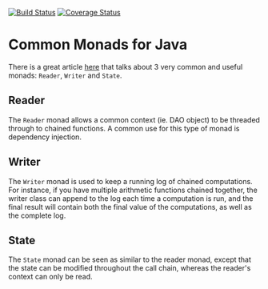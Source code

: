[![Build Status](https://travis-ci.org/enelson/java_monads.svg?branch=master)](https://travis-ci.org/enelson/java_monads)
[![Coverage Status](https://codecov.io/github/enelson/java_monads/coverage.png?branch=master)](https://codecov.io/github/enelson/java_monads?branch=master)

# Common Monads for Java

There is a great article [here](http://adit.io/posts/2013-06-10-three-useful-monads.html) that talks about 3 very common and useful monads: `Reader`, `Writer` and `State`. 

## Reader

The `Reader` monad allows a common context (ie. DAO object) to be threaded through to chained functions. A common use for this type of monad is dependency injection.

## Writer

The `Writer` monad is used to keep a running log of chained computations. For instance, if you have multiple arithmetic functions chained together, the writer class can append to the log each time a computation is run, and the final result will contain both the final value of the computations, as well as the complete log.

## State

The `State` monad can be seen as similar to the reader monad, except that the state can be modified throughout the call chain, whereas the reader's context can only be read. 
